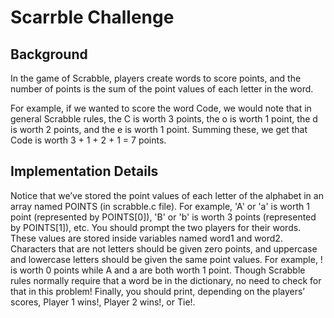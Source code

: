 # Scarrble Challenge

## Background

In the game of Scrabble, players create words to score points, and the number of points is the sum of the point values of each letter in the word.

For example, if we wanted to score the word Code, we would note that in general Scrabble rules, the C is worth 3 points, the o is worth 1 point, the d is worth 2 points, and the e is worth 1 point. Summing these, we get that Code is worth 3 + 1 + 2 + 1 = 7 points.

## Implementation Details

Notice that we’ve stored the point values of each letter of the alphabet in an array named POINTS (in scrabble.c file).
For example, 'A' or 'a' is worth 1 point (represented by POINTS[0]), 'B' or 'b' is worth 3 points (represented by POINTS[1]), etc.
You should prompt the two players for their words. These values are stored inside variables named word1 and word2.
Characters that are not letters should be given zero points, and uppercase and lowercase letters should be given the same point values.
For example, ! is worth 0 points while A and a are both worth 1 point.
Though Scrabble rules normally require that a word be in the dictionary, no need to check for that in this problem!
Finally, you should print, depending on the players’ scores, Player 1 wins!, Player 2 wins!, or Tie!.
